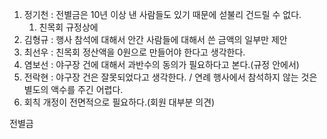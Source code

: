 
1. 정기천 : 전별금은 10년 이상 낸 사람들도 있기 때문에 섣불리 건드릴 수 없다. 
	1. 친목회 규정상에
2. 김형규 : 행사 참석에 대해서 안간 사람들에 대해서 쓴 금액의 일부만 제안
3. 최선우 : 친목회 정산액을 0원으로 만들어야 한다고 생각한다.
4. 염보선 : 야구장 건에 대해서 과반수의 동의가 필요하다고 본다.(규정 안에서)
5. 전락현 : 야구장 건은 잘못되었다고 생각한다. / 연례 행사에서 참석하지 않는 것은 별도의 액수를 주긴 어렵다.
6. 회칙 개정이 전면적으로 필요하다.(회원 대부분 의견)

전별금